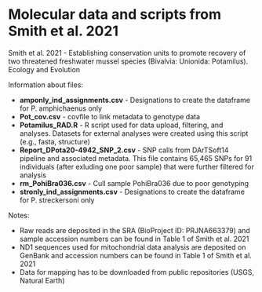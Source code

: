 # Molecular data and scripts from Smith et al. 2021
Smith et al. 2021 - Establishing conservation units to promote recovery of two threatened freshwater mussel species (Bivalvia: Unionida: Potamilus). Ecology and Evolution

Information about files:
- **amponly_ind_assignments.csv** - Designations to create the dataframe for P. amphichaenus only 
- **Pot_cov.csv** - covfile to link metadata to genotype data
- **Potamilus_RAD.R** - R script used for data upload, filtering, and analyses. Datasets for external analyses were created using this script (e.g., fasta, structure)  
- **Report_DPota20-4942_SNP_2.csv** - SNP calls from DArTSoft14 pipeline and associated metadata. This file contains 65,465 SNPs for 91 individuals (after exluding one poor sample) that were further filtered for analysis
- **rm_PohiBra036.csv** - Cull sample PohiBra036 due to poor genotyping
- **stronly_ind_assignments.csv** - Designations to create the dataframe for P. streckersoni only 

Notes:
- Raw reads are deposited in the SRA (BioProject ID: PRJNA663379) and sample accession numbers can be found in Table 1 of Smith et al. 2021
- ND1 sequences used for mitochondrial data analysis are deposited on GenBank and accession numbers can be found in Table 1 of Smith et al. 2021
- Data for mapping has to be downloaded from public repositories (USGS, Natural Earth)
